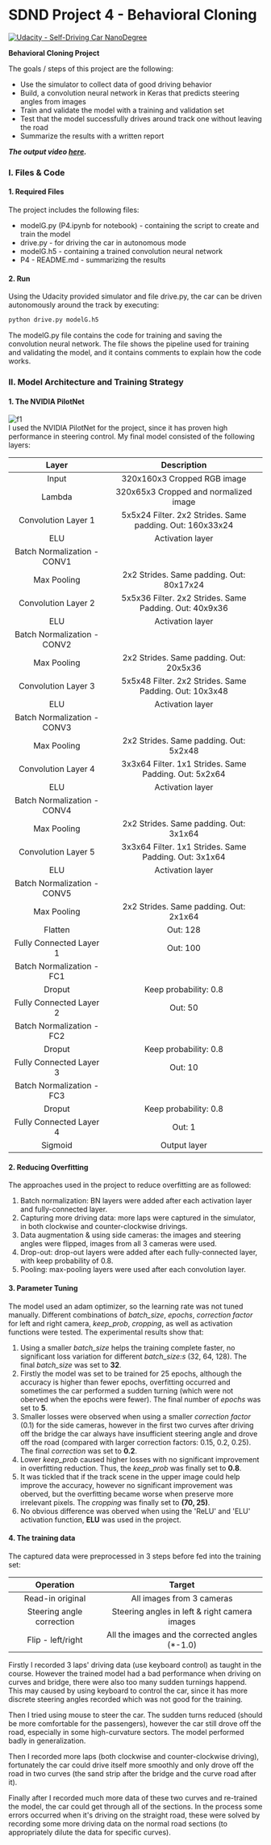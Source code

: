 # SDND Project 4 - Behavioral Cloning

[![Udacity - Self-Driving Car NanoDegree](https://s3.amazonaws.com/udacity-sdc/github/shield-carnd.svg)](http://www.udacity.com/drive)

**Behavioral Cloning Project**

The goals / steps of this project are the following:
* Use the simulator to collect data of good driving behavior
* Build, a convolution neural network in Keras that predicts steering angles from images
* Train and validate the model with a training and validation set
* Test that the model successfully drives around track one without leaving the road
* Summarize the results with a written report

***The output video [here](https://github.com/PictoNailer/SDND-PROJECTS/blob/main/P4/output.mp4).***

### I. Files & Code

#### 1. Required Files

The project includes the following files:
* modelG.py (P4.ipynb for notebook) - containing the script to create and train the model
* drive.py - for driving the car in autonomous mode
* modelG.h5 - containing a trained convolution neural network 
* P4 - README.md - summarizing the results

#### 2. Run
Using the Udacity provided simulator and file drive.py, the car can be driven autonomously around the track by executing: 

```sh
python drive.py modelG.h5
```

The modelG.py file contains the code for training and saving the convolution neural network. The file shows the pipeline used for training and validating the model, and it contains comments to explain how the code works.

### II. Model Architecture and Training Strategy

#### 1. The NVIDIA PilotNet
![f1](https://github.com/lhzlhz/PilotNet/blob/master/readme/PilotNet.png) <br>
I used the NVIDIA PilotNet for the project, since it has proven high performance in steering control. My final model consisted of the following layers: <br>

|            Layer            |                        Description                       | 
|:---------------------------:|:--------------------------------------------------------:| 
| Input                       | 320x160x3 Cropped RGB image                              | 
| Lambda                      | 320x65x3 Cropped and normalized image                    | 
| Convolution Layer 1         | 5x5x24 Filter. 2x2 Strides. Same padding. Out: 160x33x24 |
| ELU          			  		    | Activation layer    	                                   |
| Batch Normalization - CONV1 |      	                                                   |
| Max Pooling        	        | 2x2 Strides. Same padding. Out: 80x17x24                 |
| Convolution Layer 2         | 5x5x36 Filter. 2x2 Strides. Same Padding. Out: 40x9x36   |
| ELU           					    | Activation layer    	                                   |
| Batch Normalization - CONV2 |      	                                                   |
| Max Pooling        	        | 2x2 Strides. Same padding. Out: 20x5x36                  |
| Convolution Layer 3         | 5x5x48 Filter. 2x2 Strides. Same Padding. Out: 10x3x48   |
| ELU           					    | Activation layer    	                                   |
| Batch Normalization - CONV3 |      	                                                   |
| Max Pooling        	        | 2x2 Strides. Same padding. Out: 5x2x48                   |
| Convolution Layer 4         | 3x3x64 Filter. 1x1 Strides. Same Padding. Out: 5x2x64    |
| ELU           					    | Activation layer    	                                   |
| Batch Normalization - CONV4 |      	                                                   |
| Max Pooling        	        | 2x2 Strides. Same padding. Out: 3x1x64                   |
| Convolution Layer 5         | 3x3x64 Filter. 1x1 Strides. Same Padding. Out: 3x1x64    |
| ELU           					    | Activation layer    	                                   |
| Batch Normalization - CONV5 |      	                                                   |
| Max Pooling        	        | 2x2 Strides. Same padding. Out: 2x1x64                   |
| Flatten          			      | Out: 128    	                                           |
| Fully Connected Layer 1	    | Out: 100                                                 |
| Batch Normalization - FC1   |                                                          |
| Droput	                    | Keep probability: 0.8                                    |
| Fully Connected Layer 2	    | Out: 50                                                  |
| Batch Normalization - FC2   |      	                                                   |
| Droput	                    | Keep probability: 0.8                                    |
| Fully Connected Layer 3	    | Out: 10                                                  |
| Batch Normalization - FC3   |      	                                                   |
| Droput	                    | Keep probability: 0.8                                    |
| Fully Connected Layer 4	    | Out: 1                                                   |
| Sigmoid                     | Output layer                                             |


#### 2. Reducing Overfitting

The approaches used in the project to reduce overfitting are as followed: <br>

  1)  Batch normalization: BN layers were added after each activation layer and fully-connected layer. <br>
  2)  Capturing more driving data: more laps were captured in the simulator, in both clockwise and counter-clockwise drivings. <br>
  3)  Data augmentation & using side cameras: the images and steering angles were flipped, images from all 3 cameras were used. <br>
  4)  Drop-out: drop-out layers were added after each fully-connected layer, with keep probability of 0.8. <br>
  5)  Pooling: max-pooling layers were used after each convolution layer. <br>

#### 3. Parameter Tuning

The model used an adam optimizer, so the learning rate was not tuned manually. Different combinations of *batch_size*, *epochs*, *correction factor* for left and right camera, *keep_prob*, *cropping*, as well as activation functions were tested. The experimental results show that:

  1) Using a smaller *batch_size* helps the training complete faster, no significant loss variation for different *batch_size:s* (32, 64, 128). The final *batch_size* was set to **32**. <br>
  2) Firstly the model was set to be trained for 25 epochs, although the accuracy is higher than fewer epochs, overfitting occurred and sometimes the car performed a sudden turning (which were not oberved when the epochs were fewer). The final number of *epochs* was set to **5**. <br>
  3) Smaller losses were observed when using a smaller *correction factor* (0.1) for the side cameras, however in the first two curves after driving off the bridge the car always have insufficient steering angle and drove off the road (compared with larger correction factors: 0.15, 0.2, 0.25). The final *correction* was set to **0.2**. <br>
  4) Lower *keep_prob* caused higher losses with no significant improvement in overfitting reduction. Thus, the *keep_prob* was finally set to **0.8**. <br>
  5) It was tickled that if the track scene in the upper image could help improve the accuracy, however no significant improvement was oberved, but the overfitting became worse when preserve more irrelevant pixels. The *cropping* was finally set to **(70, 25)**. <br>
  6) No obvious difference was oberved when using the 'ReLU' and 'ELU' activation function, **ELU** was used in the project. <br>

#### 4. The training data

The captured data were preprocessed in 3 steps before fed into the training set: <br>

|   Operation   |   Target   | 
|:-------------:|:---------------:| 
| Read-in original       |  All images from 3 cameras  | 
| Steering angle correction   |  Steering angles in left & right camera images 	|
| Flip - left/right					 |  All the images and the corrected angles (\*-1.0)	|

Firstly I recorded 3 laps' driving data (use keyboard control) as taught in the course. However the trained model had a bad performance when driving on curves and bridge, there were also too many sudden turnings happend. This may caused by using keyboard to control the car, since it has more discrete steering angles recorded which was not good for the training. 

Then I tried using mouse to steer the car. The sudden turns reduced (should be more comfortable for the passengers), however the car still drove off the road, especially in some high-curvature sectors. The model performed badly in generalization. 

Then I recorded more laps (both clockwise and counter-clockwise driving), fortunately the car could drive itself more smoothly and only drove off the road in two curves (the sand strip after the bridge and the curve road after it). 

Finally after I recorded much more data of these two curves and re-trained the model, the car could get through all of the sections. In the process some errors occurred when it's driving on the straight road, these were solved by recording some more driving data on the normal road sections (to appropriately dilute the data for specific curves). 
